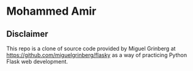 # Mohammed Amir

## Disclaimer

This repo is a clone of source code provided by Miguel Grinberg at https://github.com/miguelgrinberg/flasky as a way of
practicing Python Flask web development.
